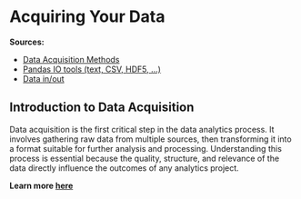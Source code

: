 # Acquiring Your Data

**Sources:**
- [Data Acquisition Methods](https://www.usgs.gov/data-management/data-acquisition-methods)
- [Pandas IO tools (text, CSV, HDF5, …)](https://pandas.pydata.org/docs/user_guide/io.html)
- [Data in/out](https://pandas.pydata.org/docs/user_guide/cookbook.html#data-in-out)


## Introduction to Data Acquisition

Data acquisition is the first critical step in the data analytics process. It involves gathering raw data from multiple sources, then transforming it into a format suitable for further analysis and processing. Understanding this process is essential because the quality, structure, and relevance of the data directly influence the outcomes of any analytics project.

**Learn more [here](./Acquiring_Your_Data.ipynb)**
